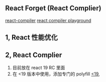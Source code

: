 ## React Forget (React Complier)

[react-compiler](https://juejin.cn/post/7372523264067043337?searchId=2024071515284169F4A8C2D23A47D9F208)
[react compiler playground](https://playground.react.dev/)

## 1, React 性能优化

## 2, React Complier

1. 目前放在 react 19 RC 里面
2. 在 <19 版本中使用，添加专门的 polyfill [<19]('https://github.com/reactwg/react-compiler/discussions/6'),
